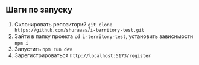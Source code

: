 ## Шаги по запуску

1. Склонировать репозиторий `git clone https://github.com/shuraaas/i-territory-test.git`
2. Зайти в папку проекта `cd i-territory-test`, установить зависимости `npm i`
3. Запустить `npm run dev`
4. Зарегистрироваться `http://localhost:5173/register`
